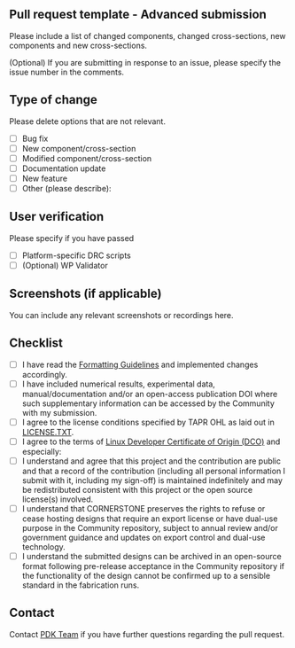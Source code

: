 ## Pull request template - Advanced submission

Please include a list of changed components, changed cross-sections, new components and new cross-sections.

(Optional) If you are submitting in response to an issue, please specify the issue number in the comments.

## Type of change

Please delete options that are not relevant.

- [ ] Bug fix
- [ ] New component/cross-section 
- [ ] Modified component/cross-section 
- [ ] Documentation update 
- [ ] New feature 
- [ ] Other (please describe):

## User verification

Please specify if you have passed  

- [ ] Platform-specific DRC scripts
- [ ] (Optional) WP Validator

## Screenshots (if applicable)

You can include any relevant screenshots or recordings here.

## Checklist
- [ ] I have read the [Formatting Guidelines](https://github.com/cornerstone-uos/cornerstone-community/blob/main/docs/FormattingGuidelines.rst) and implemented changes accordingly.
- [ ] I have included numerical results, experimental data, manual/documentation and/or an open-access publication DOI where such supplementary information can be accessed by the Community with my submission.
- [ ] I agree to the license conditions specified by TAPR OHL as laid out in [LICENSE.TXT](https://github.com/cornerstone-uos/cornerstone-community/blob/main/LICENSE.txt). 
- [ ] I agree to the terms of [Linux Developer Certificate of Origin (DCO)](https://developercertificate.org/) and especially:
- [ ] I understand and agree that this project and the contribution are public and that a record of the contribution (including all personal information I submit with it, including my sign-off) is maintained indefinitely and may be redistributed consistent with this project or the open source license(s) involved.
- [ ] I understand that CORNERSTONE preserves the rights to refuse or cease hosting designs that require an export license or have dual-use purpose in the Community repository, subject to annual review and/or government guidance and updates on export control and dual-use technology.
- [ ] I understand the submitted designs can be archived in an open-source format following pre-release acceptance in the Community repository if the functionality of the design cannot be confirmed up to a sensible standard in the fabrication runs. 

## Contact

Contact [PDK Team](mailto:pdk.cornerstone@soton.ac.uk) if you have further questions regarding the pull request.
